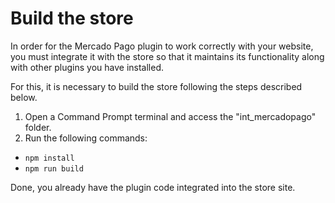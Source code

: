 # Build the store

In order for the Mercado Pago plugin to work correctly with your website, you must integrate it with the store so that it maintains its functionality along with other plugins you have installed.

For this, it is necessary to build the store following the steps described below.

1. Open a Command Prompt terminal and access the "int_mercadopago" folder.
2. Run the following commands:
- `npm install`
- `npm run build`

Done, you already have the plugin code integrated into the store site.